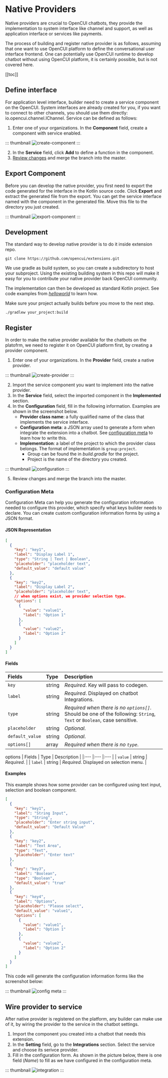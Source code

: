 #  Native Providers

Native providers are crucial to OpenCUI chatbots, they provide the implementation to system interface like channel and support, as well as application interface or services like payments. 

The process of building and register native provider is as follows, assuming that one want to use OpenCUI platform to define the conversational user interface frontend. One can potentially use OpenCUI runtime to develop chatbot without using OpenCUI platform, it is certainly possible, but is not covered here. 


[[toc]]

## Define interface
For application level interface, builder need to create a service component on the OpenCUI. System interfaces are already created for you, if you want to connect to other channels, you should use them directly: io.opencui.channel.IChannel. Service can be defined as follows:

1. Enter one of your organizations. In the **Component** field, create a component with service enabled.

::: thumbnail
![create-component](/images/extensions/tutorial/create-component.png)
:::

2. In the **Service** field, click **Add** to define a function in the component.
3. [Review changes](docs/reference/platform/versioncontrol.md#review-changes) and merge the branch into the master.


## Export Component
Before you can develop the native provider, you first need to export the code generated for the interface in the Kotlin source code. 
Click **Export** and extract the generated file from the export. You can get the service interface named with the component in the generated file. Move this file to the directory you just created.

::: thumbnail
![export-component](/images/extensions/tutorial/export-component.png)
:::

## Development
The standard way to develop native provider is to do it inside extension repo. 
```aidl
git clone https://github.com/opencui/extensions.git
```
We use gradle as build system, so you can create a subdirectory to host your subproject. Using the existing building system in this repo will make it easy for you to contribute your native provider back OpenCUI community.  

The implementation can then be developed as standard Kotlin project. See code examples from [*helloworld*](https://github.com/opencui/runtime/blob/main/extensions/helloworld/src/main/kotlin/me/test/component_0915/me_test_component_0915.kt#L732) to learn how.

Make sure your project actually builds before you move to the next step.
```aidl
./gradlew your_project:build
```
 
## Register
In order to make the native provider available for the chatbots on the platofrm, we need to register it on OpenCUI platform first, by creating a provider component.

1. Enter one of your organizations. In the **Provider** field, create a native provider.

::: thumbnail
![create-provider](/images/extensions/tutorial/create-provider.png)
:::

2. Import the service component you want to implement into the native provider.
3. In the **Service** field, select the imported component in the **Implemented** section.
4. In the **Configuration** field, fill in the following information. Examples are shown in the screenshot below.
   - **Provider class name**: a fully qualified name of the class that implements the service interface. 
   - **Configuration meta**: a JSON array used to generate a form when integrate the extension into a chatbot. See [configuration meta](#configuration-meta) to learn how to write this.
   - **Implementation**: a label of the project to which the provider class belongs. The format of implementation is `group:project`.
      - Group can be found the in *build.gradle* for the project.
      - Project is the name of the directory you created.
     
::: thumbnail
![configuration](/images/extensions/tutorial/configuration.png)
:::

5. Review changes and merge the branch into the master.

### Configuration Meta

Configuration Meta can help you generate the configuration information needed to configure this provider, which specify what keys builder needs to declare. You can create custom configuration information forms by using a JSON format.

#### JSON Representation

``` json
[
  {
    "key": "key1",
    "label": "Display Label 1",
    "type": "String | Text | Boolean",
    "placeholder": "placeholder text",
    "default_value": "default value"
  },
  {
    "key": "key2",
    "label": "Display Label 2",
    "placeholder": "placeholder text",
    // when options exist, we provider selection type.
    "options": [
      {
        "value": "value1",
        "label": "Option 1"
      },
      {
        "value": "value2",
        "label": "Option 2"
      }
    ]
  }
]
```

#### Fields

| Fields          | Type   | Description |
|:---             |:---    |:---         |
| `key`           | string | *Required*. Key will pass to codegen. |
| `label`         | string | *Required*. Displayed on chatbot Integrations. |
| `type`          | string | *Required when there is no `options[]`*. Should be one of the following: `String`, `Text` or `Boolean`, case sensitive. |
| `placeholder`   | string | *Optional*. |
| `default_value` | string | *Optional*. |
| `options[]`     | array  | *Required when there is no `type`*. |

options
| Fields          | Type   | Description |
|:---             |:---    |:---         |
| `value`         | string | *Required*. |
| `label`         | string | *Required*. Displayed on selection menu. |

#### Examples

This example shows how some provider can be configured using text input, selection and boolean component.

``` json
[
  {
    "key": "key1",
    "label": "String Input",
    "type": "String",
    "placeholder": "Enter string input",
    "default_value": "Default Value"
  },
  {
    "key": "key2",
    "label": "Text Area",
    "type": "Text",
    "placeholder": "Enter text"
  },
  {
    "key": "key3",
    "label": "Boolean",
    "type": "Boolean",
    "default_value": "true"
  },
  {
    "key": "key4",
    "label": "Options",
    "placeholder": "Please select",
    "default_value": "value1",
    "options": [
      {
        "value": "value1",
        "label": "Option 1"
      },
      {
        "value": "value2",
        "label": "Option 2"
      }
    ]
  }
]
```

This code will generate the configuration information forms like the screenshot below:

::: thumbnail
![config meta](/images/extensions/nativeprovider/config-meta.png)
:::



## Wire provider to service
After native provider is registered on the platform, any builder can make use of it, by wiring the provider to the service in the chatbot settings. 

1. Import the component you created into a chatbot that needs this extension.
2. In the **Setting** field, go to the **Integrations** section. Select the service and choose its serivce provider. 
3. Fill in the configuration form. As shown in the picture below, there is one field (_Name_) to fill as we have configured in the configuration meta.

::: thumbnail
![integration](/images/extensions/tutorial/integration.png)
:::

